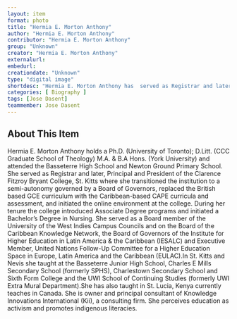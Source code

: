 ```yaml
---
layout: item
format: photo
title: "Hermia E. Morton Anthony"
author: "Hermia E. Morton Anthony"
contributor: "Hermia E. Morton Anthony"
group: "Unknown"
creator: "Hermia E. Morton Anthony"
externalurl: 
embedurl: 
creationdate: "Unknown"
type: "digital image"
shortdesc: "Hermia E. Morton Anthony has  served as Registrar and later, Principal and President of the Clarence Fitzroy Bryant College, St. Kitts"
categories: [ Biography ]
tags: [Jose Dasent]
teammember: Jose Dasent
---
```


## About This Item

Hermia E. Morton Anthony holds a Ph.D. (University of Toronto); D.Litt. (CCC Graduate School of Theology) M.A. & B.A Hons. (York University) and attended the Basseterre High School and Newton Ground Primary School. She served as Registrar and later, Principal and President of the Clarence Fitzroy Bryant College, St. Kitts where she transitioned the institution to a semi-autonomy governed by a Board of Governors, replaced the British based GCE curriculum with the Caribbean-based CAPE curricula and assessment, and initiated the online environment at the college. During her tenure the college introduced Associate Degree programs and initiated a Bachelor’s Degree in Nursing. She served as a Board member of the University of the West Indies Campus Councils and on the Board of the Caribbean Knowledge Network, the Board of Governors of the Institute for Higher Education in Latin America & the Caribbean (IESALC) and Executive Member, United Nations Follow-Up Committee for a Higher Education Space in Europe, Latin America and the Caribbean (EULAC).In St. Kitts and Nevis she taught at the Basseterre Junior High School, Charles E Mills Secondary School (formerly SPHS), Charlestown Secondary School and Sixth Form College and the UWI School of Continuing Studies (formerly UWI Extra Mural Department).She has also taught in St. Lucia, Kenya currently teaches in Canada. She is owner and principal consultant of Knowledge Innovations International (Kii), a consulting firm. She perceives education as activism and promotes indigenous literacies.
